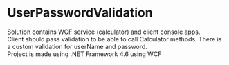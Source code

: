 # UserPasswordValidation
Solution contains WCF service (calculator) and client console apps.<br> Client should pass validation to be able to call Calculator methods. There is a custom validation for userName and password. <br>Project is made using .NET Framework 4.6 using WCF
